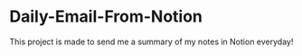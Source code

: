 # Daily-Email-From-Notion
This project is made to send me a summary of my notes in Notion everyday!
